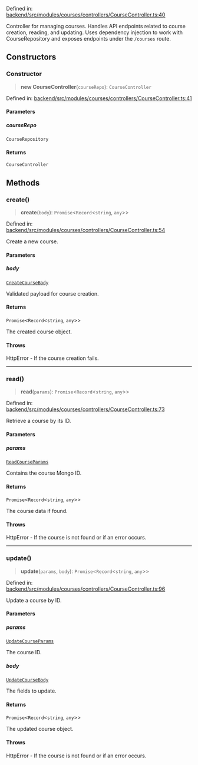 Defined in: [backend/src/modules/courses/controllers/CourseController.ts:40](https://github.com/continuousactivelearning/vibe/blob/9a2d9d7201b944582c5d0ed5f0f7a4de13abde0f/backend/src/modules/courses/controllers/CourseController.ts#L40)

Controller for managing courses.
Handles API endpoints related to course creation, reading, and updating.
Uses dependency injection to work with CourseRepository and exposes
endpoints under the `/courses` route.

## Constructors

### Constructor

> **new CourseController**(`courseRepo`): `CourseController`

Defined in: [backend/src/modules/courses/controllers/CourseController.ts:41](https://github.com/continuousactivelearning/vibe/blob/9a2d9d7201b944582c5d0ed5f0f7a4de13abde0f/backend/src/modules/courses/controllers/CourseController.ts#L41)

#### Parameters

##### courseRepo

`CourseRepository`

#### Returns

`CourseController`

## Methods

### create()

> **create**(`body`): `Promise`\<`Record`\<`string`, `any`\>\>

Defined in: [backend/src/modules/courses/controllers/CourseController.ts:54](https://github.com/continuousactivelearning/vibe/blob/9a2d9d7201b944582c5d0ed5f0f7a4de13abde0f/backend/src/modules/courses/controllers/CourseController.ts#L54)

Create a new course.

#### Parameters

##### body

[`CreateCourseBody`](../Validators/CourseValidators/courses.CreateCourseBody.md)

Validated payload for course creation.

#### Returns

`Promise`\<`Record`\<`string`, `any`\>\>

The created course object.

#### Throws

HttpError - If the course creation fails.

***

### read()

> **read**(`params`): `Promise`\<`Record`\<`string`, `any`\>\>

Defined in: [backend/src/modules/courses/controllers/CourseController.ts:73](https://github.com/continuousactivelearning/vibe/blob/9a2d9d7201b944582c5d0ed5f0f7a4de13abde0f/backend/src/modules/courses/controllers/CourseController.ts#L73)

Retrieve a course by its ID.

#### Parameters

##### params

[`ReadCourseParams`](../Validators/CourseValidators/courses.ReadCourseParams.md)

Contains the course Mongo ID.

#### Returns

`Promise`\<`Record`\<`string`, `any`\>\>

The course data if found.

#### Throws

HttpError - If the course is not found or if an error occurs.

***

### update()

> **update**(`params`, `body`): `Promise`\<`Record`\<`string`, `any`\>\>

Defined in: [backend/src/modules/courses/controllers/CourseController.ts:96](https://github.com/continuousactivelearning/vibe/blob/9a2d9d7201b944582c5d0ed5f0f7a4de13abde0f/backend/src/modules/courses/controllers/CourseController.ts#L96)

Update a course by ID.

#### Parameters

##### params

[`UpdateCourseParams`](../Validators/CourseValidators/courses.UpdateCourseParams.md)

The course ID.

##### body

[`UpdateCourseBody`](../Validators/CourseValidators/courses.UpdateCourseBody.md)

The fields to update.

#### Returns

`Promise`\<`Record`\<`string`, `any`\>\>

The updated course object.

#### Throws

HttpError - If the course is not found or if an error occurs.
